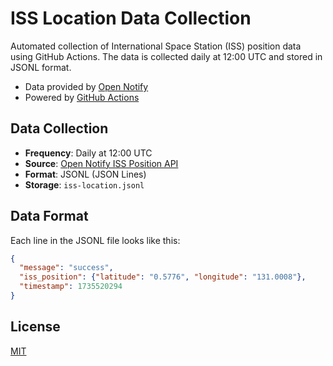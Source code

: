 # ISS Location Data Collection

Automated collection of International Space Station (ISS) position data using GitHub Actions. The data is collected daily at 12:00 UTC and stored in JSONL format.

- Data provided by [Open Notify](http://open-notify.org/)
- Powered by [GitHub Actions](https://github.com/features/actions)

## Data Collection

- **Frequency**: Daily at 12:00 UTC
- **Source**: [Open Notify ISS Position API](http://api.open-notify.org/iss-now.json)
- **Format**: JSONL (JSON Lines)
- **Storage**: `iss-location.jsonl`

## Data Format

Each line in the JSONL file looks like this:

```json
{
  "message": "success",
  "iss_position": {"latitude": "0.5776", "longitude": "131.0008"},
  "timestamp": 1735520294
}
```

## License

[MIT](https://opensource.org/license/mit)
